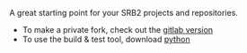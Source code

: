 A great starting point for your SRB2 projects and repositories.

- To make a private fork, check out the [gitlab version](https://gitlab.com/Lumyni/SRB2-Mod-Example#)
- To use the build & test tool, download [python](https://www.python.org/)
